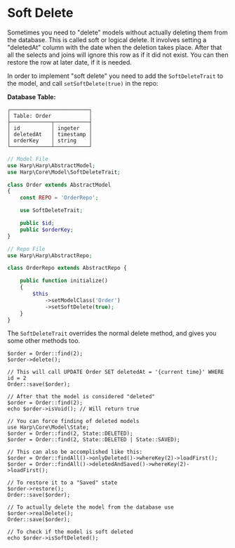 # Soft Delete

Sometimes you need to "delete" models without actually deleting them from the database. This is called soft or logical delete. It involves setting a "deletedAt" column with the date when the deletion takes place. After that all the selects and joins will ignore this row as if it did not exist. You can then restore the row at later date, if it is needed.

In order to implement "soft delete" you need to add the ``SoftDeleteTrait`` to the model, and call ``setSoftDelete(true)`` in the repo:

__Database Table:__

```
┌─────────────────────────┐
│ Table: Order            │
├─────────────┬───────────┤
│ id          │ ingeter   │
│ deletedAt   │ timestamp │
│ orderKey    │ string    │
└─────────────┴───────────┘
```

```php
// Model File
use Harp\Harp\AbstractModel;
use Harp\Core\Model\SoftDeleteTrait;

class Order extends AbstractModel
{
    const REPO = 'OrderRepo';

    use SoftDeleteTrait;

    public $id;
    public $orderKey;
}

// Repo File
use Harp\Harp\AbstractRepo;

class OrderRepo extends AbstractRepo {

    public function initialize()
    {
        $this
            ->setModelClass('Order')
            ->setSoftDelete(true);
    }
}
```

The ``SoftDeleteTrait`` overrides the normal delete method, and gives you some other methods too.

```
$order = Order::find(2);
$order->delete();

// This will call UPDATE Order SET deletedAt = '{current time}' WHERE id = 2
Order::save($order);

// After that the model is considered "deleted"
$order = Order::find(2);
echo $order->isVoid(); // Will return true

// You can force finding of deleted models
use Harp\Core\Model\State;
$order = Order::find(2, State::DELETED);
$order = Order::find(2, State::DELETED | State::SAVED);

// This can also be accomplished like this:
$order = Order::findAll()->onlyDeleted()->whereKey(2)->loadFirst();
$order = Order::findAll()->deletedAndSaved()->whereKey(2)->loadFirst();

// To restore it to a "Saved" state
$order->restore();
Order::save($order);

// To actually delete the model from the database use
$order->realDelete();
Order::save($order);

// To check if the model is soft deleted
echo $order->isSoftDeleted();
```
